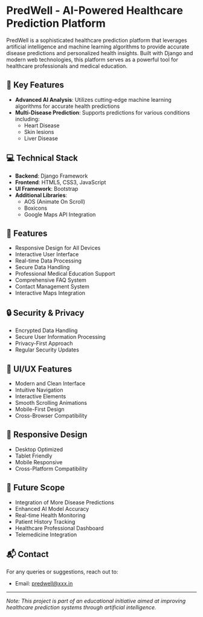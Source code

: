 # PredWell - AI-Powered Healthcare Prediction Platform

PredWell is a sophisticated healthcare prediction platform that leverages artificial intelligence and machine learning algorithms to provide accurate disease predictions and personalized health insights. Built with Django and modern web technologies, this platform serves as a powerful tool for healthcare professionals and medical education.

## 🌟 Key Features

- **Advanced AI Analysis**: Utilizes cutting-edge machine learning algorithms for accurate health predictions
- **Multi-Disease Prediction**: Supports predictions for various conditions including:
  - Heart Disease
  - Skin lesions
  - Liver Disease

## 💻 Technical Stack

- **Backend**: Django Framework
- **Frontend**: HTML5, CSS3, JavaScript
- **UI Framework**: Bootstrap
- **Additional Libraries**: 
  - AOS (Animate On Scroll)
  - Boxicons
  - Google Maps API Integration

## 🎯 Features

- Responsive Design for All Devices
- Interactive User Interface
- Real-time Data Processing
- Secure Data Handling
- Professional Medical Education Support
- Comprehensive FAQ System
- Contact Management System
- Interactive Maps Integration

## 🔒 Security & Privacy

- Encrypted Data Handling
- Secure User Information Processing
- Privacy-First Approach
- Regular Security Updates

## 🎨 UI/UX Features

- Modern and Clean Interface
- Intuitive Navigation
- Interactive Elements
- Smooth Scrolling Animations
- Mobile-First Design
- Cross-Browser Compatibility

## 📱 Responsive Design

- Desktop Optimized
- Tablet Friendly
- Mobile Responsive
- Cross-Platform Compatibility

## 🚀 Future Scope

- Integration of More Disease Predictions
- Enhanced AI Model Accuracy
- Real-time Health Monitoring
- Patient History Tracking
- Healthcare Professional Dashboard
- Telemedicine Integration

## 📬 Contact

For any queries or suggestions, reach out to:
- Email: predwell@xxx.in

---
*Note: This project is part of an educational initiative aimed at improving healthcare prediction systems through artificial intelligence.*
